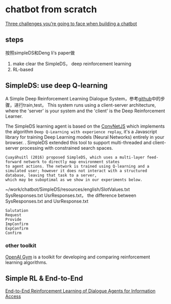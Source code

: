 # chatbot from scratch
[Three challenges you’re going to face when building a chatbot](https://blog.infermedica.com/three-challenges-youre-going-to-face-when-building-a-chatbot/)

## steps
按照simpleDS和Deng li‘s paper做
 1. make clear the SimpleDS， deep reinforcement learning
 2. RL-based

## SimpleDS: use deep Q-learning
A Simple Deep Reinforcement Learning Dialogue System，参考[github](https://github.com/cuayahuitl/SimpleDS)中的步骤，进行train,test， This system 
runs using a client-server architecture, where the 'server' is your system and the 'client' is the Deep Reinforcement Learner.

The SimpleDS learning agent is based on the [ConvNetJS](http://cs.stanford.edu/people/karpathy/convnetjs/) which implements the algorithm `Deep Q-Learning with experience replay`, it's a Javascript library for training Deep Learning models (Neural Networks) entirely in your browser. 
. SimpleDS extended this tool to support multi-threaded and client-server processing with constrained search spaces.

```
Cuayáhuitl (2016) proposed SimpleDS, which uses a multi-layer feed-forward network to directly map environment states
to agent actions. The network is trained using Q-learning and a simulated user; however it does not interact with a structured database, leaving that task to a server,
which may be suboptimal as we show in our experiments below.
```
~/work/chatbot/SimpleDS/resources/english/SlotValues.txt  SysResponses.txt  UsrResponses.txt， the difference between SysResponses.txt
and UsrResponse.txt 
```
Salutation
Request
Provide
ImpConfirm
ExpConfirm
Confirm
```
### other toolkit
[OpenAI Gym](https://github.com/openai/gym) is a toolkit for developing and comparing reinforcement learning algorithms.
## Simple RL & End-to-End
[End-to-End Reinforcement Learning of Dialogue Agents for Information Access](https://arxiv.org/pdf/1609.00777v2.pdf)

